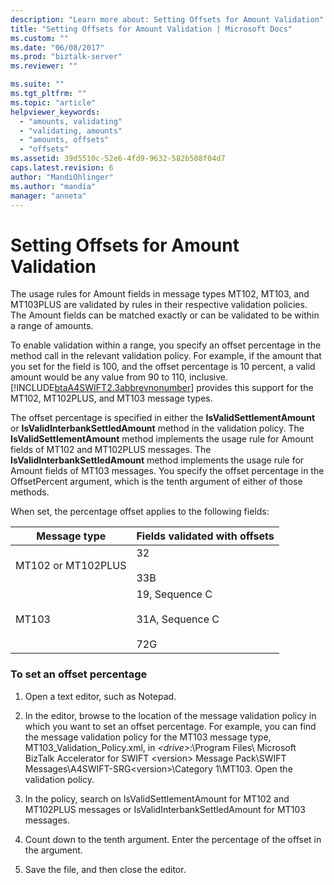 ```yaml
---
description: "Learn more about: Setting Offsets for Amount Validation"
title: "Setting Offsets for Amount Validation | Microsoft Docs"
ms.custom: ""
ms.date: "06/08/2017"
ms.prod: "biztalk-server"
ms.reviewer: ""

ms.suite: ""
ms.tgt_pltfrm: ""
ms.topic: "article"
helpviewer_keywords: 
  - "amounts, validating"
  - "validating, amounts"
  - "amounts, offsets"
  - "offsets"
ms.assetid: 39d5510c-52e6-4fd9-9632-582b508f04d7
caps.latest.revision: 6
author: "MandiOhlinger"
ms.author: "mandia"
manager: "anneta"
---
```

# Setting Offsets for Amount Validation
The usage rules for Amount fields in message types MT102, MT103, and MT103PLUS are validated by rules in their respective validation policies. The Amount fields can be matched exactly or can be validated to be within a range of amounts.  
  
 To enable validation within a range, you specify an offset percentage in the method call in the relevant validation policy. For example, if the amount that you set for the field is 100, and the offset percentage is 10 percent, a valid amount would be any value from 90 to 110, inclusive. [!INCLUDE[btaA4SWIFT2.3abbrevnonumber](../../includes/btaa4swift2-3abbrevnonumber-md.md)] provides this support for the MT102, MT102PLUS, and MT103 message types.  
  
 The offset percentage is specified in either the **IsValidSettlementAmount** or **IsValidInterbankSettledAmount** method in the validation policy. The **IsValidSettlementAmount** method implements the usage rule for Amount fields of MT102 and MT102PLUS messages. The **IsValidInterbankSettledAmount** method implements the usage rule for Amount fields of MT103 messages. You specify the offset percentage in the OffsetPercent argument, which is the tenth argument of either of those methods.  
  
 When set, the percentage offset applies to the following fields:  
  
|Message type|Fields validated with offsets|  
|------------------|-----------------------------------|  
|MT102 or MT102PLUS|32<br /><br /> 33B|  
|MT103|19, Sequence C<br /><br /> 31A, Sequence C<br /><br /> 72G|  
  
### To set an offset percentage  
  
1.  Open a text editor, such as Notepad.  
  
2.  In the editor, browse to the location of the message validation policy in which you want to set an offset percentage. For example, you can find the message validation policy for the MT103 message type, MT103_Validation_Policy.xml, in *\<drive\>*:\Program Files\ Microsoft BizTalk Accelerator for SWIFT \<version\> Message Pack\SWIFT Messages\A4SWIFT-SRG\<version\>\Category 1\MT103. Open the validation policy.  
  
3.  In the policy, search on IsValidSettlementAmount for MT102 and MT102PLUS messages or IsValidInterbankSettledAmount for MT103 messages.  
  
4.  Count down to the tenth argument. Enter the percentage of the offset in the argument.  
  
5.  Save the file, and then close the editor.
